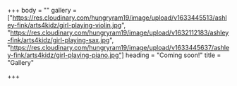 +++
body = ""
gallery = ["https://res.cloudinary.com/hungryram19/image/upload/v1633445513/ashley-fink/arts4kidz/girl-playing-violin.jpg", "https://res.cloudinary.com/hungryram19/image/upload/v1632112183/ashley-fink/arts4kidz/girl-playing-sax.jpg", "https://res.cloudinary.com/hungryram19/image/upload/v1633445637/ashley-fink/arts4kidz/girl-playing-piano.jpg"]
heading = "Coming soon!"
title = "Gallery"

+++

